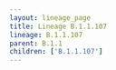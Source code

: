 ```yaml
---
layout: lineage_page
title: Lineage B.1.1.107
lineage: B.1.1.107
parent: B.1.1
children: ['B.1.1.107']
---
```

